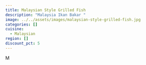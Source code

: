 ```yaml
---
title: Malaysian Style Grilled Fish
description: "Malaysia Ikan Bakar "
image: ../../assets/images/malaysian-style-grilled-fish.jpg
categories: []
cuisine:
  - Malaysian
region: []
discount_pct: 5
---
```

M
